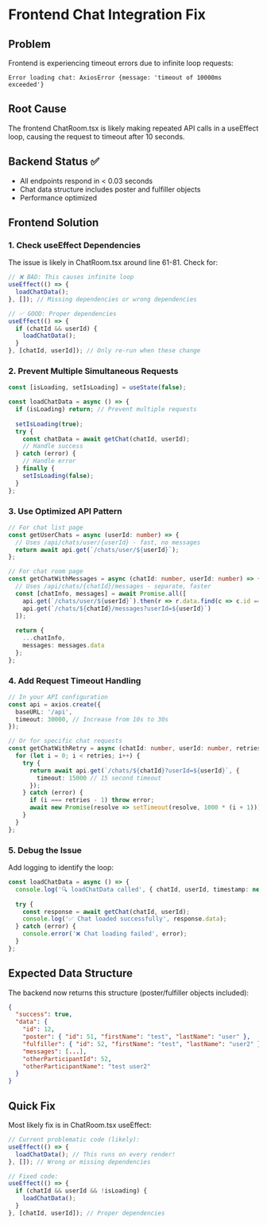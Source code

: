 # Frontend Chat Integration Fix

## Problem
Frontend is experiencing timeout errors due to infinite loop requests:
```
Error loading chat: AxiosError {message: 'timeout of 10000ms exceeded'}
```

## Root Cause
The frontend ChatRoom.tsx is likely making repeated API calls in a useEffect loop, causing the request to timeout after 10 seconds.

## Backend Status ✅
- All endpoints respond in < 0.03 seconds
- Chat data structure includes poster and fulfiller objects
- Performance optimized

## Frontend Solution

### 1. Check useEffect Dependencies
The issue is likely in ChatRoom.tsx around line 61-81. Check for:

```typescript
// ❌ BAD: This causes infinite loop
useEffect(() => {
  loadChatData();
}, []); // Missing dependencies or wrong dependencies

// ✅ GOOD: Proper dependencies
useEffect(() => {
  if (chatId && userId) {
    loadChatData();
  }
}, [chatId, userId]); // Only re-run when these change
```

### 2. Prevent Multiple Simultaneous Requests
```typescript
const [isLoading, setIsLoading] = useState(false);

const loadChatData = async () => {
  if (isLoading) return; // Prevent multiple requests
  
  setIsLoading(true);
  try {
    const chatData = await getChat(chatId, userId);
    // Handle success
  } catch (error) {
    // Handle error
  } finally {
    setIsLoading(false);
  }
};
```

### 3. Use Optimized API Pattern
```typescript
// For chat list page
const getUserChats = async (userId: number) => {
  // Uses /api/chats/user/{userId} - fast, no messages
  return await api.get(`/chats/user/${userId}`);
};

// For chat room page  
const getChatWithMessages = async (chatId: number, userId: number) => {
  // Uses /api/chats/{chatId}/messages - separate, faster
  const [chatInfo, messages] = await Promise.all([
    api.get(`/chats/user/${userId}`).then(r => r.data.find(c => c.id === chatId)),
    api.get(`/chats/${chatId}/messages?userId=${userId}`)
  ]);
  
  return {
    ...chatInfo,
    messages: messages.data
  };
};
```

### 4. Add Request Timeout Handling
```typescript
// In your API configuration
const api = axios.create({
  baseURL: '/api',
  timeout: 30000, // Increase from 10s to 30s
});

// Or for specific chat requests
const getChatWithRetry = async (chatId: number, userId: number, retries = 3) => {
  for (let i = 0; i < retries; i++) {
    try {
      return await api.get(`/chats/${chatId}?userId=${userId}`, {
        timeout: 15000 // 15 second timeout
      });
    } catch (error) {
      if (i === retries - 1) throw error;
      await new Promise(resolve => setTimeout(resolve, 1000 * (i + 1))); // Exponential backoff
    }
  }
};
```

### 5. Debug the Issue
Add logging to identify the loop:

```typescript
const loadChatData = async () => {
  console.log('🔍 loadChatData called', { chatId, userId, timestamp: new Date() });
  
  try {
    const response = await getChat(chatId, userId);
    console.log('✅ Chat loaded successfully', response.data);
  } catch (error) {
    console.error('❌ Chat loading failed', error);
  }
};
```

## Expected Data Structure
The backend now returns this structure (poster/fulfiller objects included):

```json
{
  "success": true,
  "data": {
    "id": 12,
    "poster": { "id": 51, "firstName": "test", "lastName": "user" },
    "fulfiller": { "id": 52, "firstName": "test", "lastName": "user2" },
    "messages": [...],
    "otherParticipantId": 52,
    "otherParticipantName": "test user2"
  }
}
```

## Quick Fix
Most likely fix is in ChatRoom.tsx useEffect:

```typescript
// Current problematic code (likely):
useEffect(() => {
  loadChatData(); // This runs on every render!
}, []); // Wrong or missing dependencies

// Fixed code:
useEffect(() => {
  if (chatId && userId && !isLoading) {
    loadChatData();
  }
}, [chatId, userId]); // Proper dependencies
```
